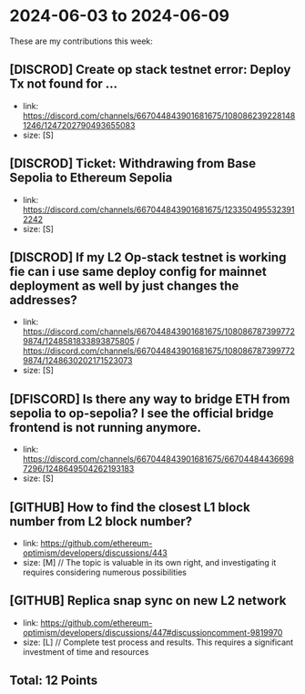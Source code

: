 # 2024-06-03 to 2024-06-09

These are my contributions this week:

## [DISCROD] Create op stack testnet error: Deploy Tx not found for ...

- link: https://discord.com/channels/667044843901681675/1080862392281481246/1247202790493655083 
- size: [S] 

## [DISCROD] Ticket: Withdrawing from Base Sepolia to Ethereum Sepolia

- link: https://discord.com/channels/667044843901681675/1233504955323912242
- size: [S]  

## [DISCROD] If my L2 Op-stack testnet is working fie can i use same deploy config for mainnet deployment as well by just changes the addresses?

- link: https://discord.com/channels/667044843901681675/1080867873997729874/1248581833893875805  / https://discord.com/channels/667044843901681675/1080867873997729874/1248630202171523073
- size: [S]  

## [DFISCORD] Is there any way to bridge ETH from sepolia to op-sepolia? I see the official bridge frontend is not running anymore.
- link: https://discord.com/channels/667044843901681675/667044844366987296/1248649504262193183
- size: [S]  

## [GITHUB] How to find the closest L1 block number from L2 block number?
- link: https://github.com/ethereum-optimism/developers/discussions/443
- size: [M]   // The topic is valuable in its own right, and investigating it requires considering numerous possibilities

## [GITHUB] Replica snap sync on new L2 network 
- link: https://github.com/ethereum-optimism/developers/discussions/447#discussioncomment-9819970
- size: [L]   // Complete test process and results. This requires a significant investment of time and resources

## Total: 12 Points